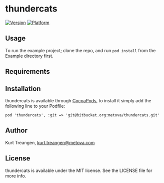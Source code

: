 # thundercats

[![Version](http://cocoapod-badges.herokuapp.com/v/thundercats/badge.png)](http://cocoadocs.org/docsets/thundercats)
[![Platform](http://cocoapod-badges.herokuapp.com/p/thundercats/badge.png)](http://cocoadocs.org/docsets/thundercats)

## Usage

To run the example project; clone the repo, and run `pod install` from the Example directory first.

## Requirements

## Installation

thundercats is available through [CocoaPods](http://cocoapods.org), to install
it simply add the following line to your Podfile:

    pod 'thundercats', :git => 'git@bitbucket.org:metova/thundercats.git'

## Author

Kurt Treangen, kurt.treangen@metova.com

## License

thundercats is available under the MIT license. See the LICENSE file for more info.


